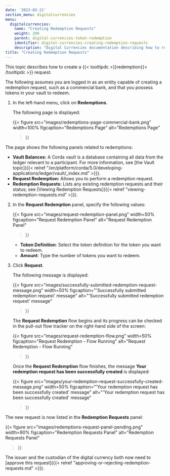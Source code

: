 ```yaml
---
date: '2023-03-21'
section_menu: digitalcurrencies
menu:
  digitalcurrencies:
    name: "Creating Redemption Requests"
    weight: 200
    parent: digital-currencies-token-redemption
    identifier: digital-currencies-creating-redemption-requests
    description: "Digital Currencies documentation describing how to request a redemption of tokens via the GUI"
title: "Creating Redemption Requests"
---
```


This topic describes how to create a {{< tooltipdc >}}redemption{{< /tooltipdc >}} request.

The following assumes you are logged in as an entity capable of creating a redemption request, such as a commercial bank, and that you possess tokens in your vault to redeem.

1. In the left-hand menu, click on **Redemptions**.

   The following page is displayed:
   
   {{< 
      figure
	  src="images/redemptions-page-commercial-bank.png"
      width=100%
	  figcaption="Redemptions Page"
	  alt="Redemptions Page"
   >}}

  The page shows the following panels related to redemptions:

  * **Vault Balances:** A Corda vault is a database containing all data from the ledger relevant to a participant. For more information, see [the Vault topic]({{< relref "/en/platform/corda/5.0/developing-applications/ledger/vault/_index.md" >}}).
  * **Request Redemption:** Allows you to perform a redemption request.
  * **Redemption Requests:** Lists any existing redemption requests and their status; see [Viewing Redemption Requests]({{< relref "viewing-redemption-requests.md" >}}).

2. In the **Request Redemption** panel, specify the following values:

   {{< 
      figure
	  src="images/request-redemption-panel.png"
      width=50%
	  figcaption="Request Redemption Panel"
	  alt="Request Redemption Panel"
   >}}


   * **Token Definition**: Select the token definition for the token you want to redeem.
   * **Amount**: Type the number of tokens you want to redeem.
   
3. Click **Request**. 

   The following message is displayed:
   
   {{< 
      figure
	  src="images/successfully-submitted-redemption-request-message.png"
      width=50%
	  figcaption="'Successfully submitted redemption request' message"
	  alt="'Successfully submitted redemption request' message"
   >}}
   
   The **Request Redemption** flow begins and its progress can be checked in the pull-out flow tracker on the right-hand side of the screen:

   {{< 
      figure
	  src="images/request-redemption-flow.png"
      width=50%
	  figcaption="Request Redemption - Flow Running"
	  alt="Request Redemption - Flow Running"
   >}}
   
   Once the **Request Redemption** flow finishes, the message **Your redemption request has been successfully created** is displayed:

   {{< 
      figure
	  src="images/your-redemption-request-successfully-created-message.png"
      width=50%
	  figcaption="'Your redemption request has been successfully created' message"
	  alt="'Your redemption request has been successfully created' message"
   >}}

The new request is now listed in the **Redemption Requests** panel:

   {{< 
      figure
	  src="images/redemptions-request-panel-pending.png"
      width=90%
	  figcaption="Redemption Requests Panel"
	  alt="Redemption Requests Panel"
   >}}

The issuer and the custodian of the digital currency both now need to [approve this request]({{< relref "approving-or-rejecting-redemption-requests.md" >}}).